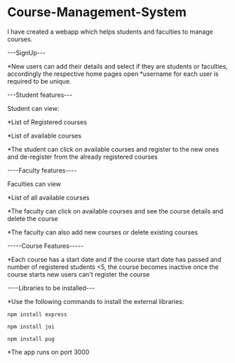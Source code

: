 # Course-Management-System

I have created a webapp which helps students and faculties to manage courses.

---SignUp---

*New users can add their details and select if they are students or faculties, accordingly the respective home pages open
*username for each user is required to be unique.

---Student features---
 
Student can view:
 
*List of Registered courses
  
*List of available courses
  
*The student can click on available courses and register to the new ones and de-register from the already registered courses


----Faculty features----
 
Faculties can view 
 
*List of all available courses
 
*The faculty can click on available courses and see the course details and delete the course

*The faculty can also add new courses or delete existing courses

-----Course Features-----
   
*Each course has a start date and if the course start date has passed and number of registered students <5, the course becomes inactive
once the course starts new users can't register the course
 
----Libraries to be installed---

*Use the following commands to install the external libraries:

```npm install express```
 
```npm install joi```

```npm install pug```

*The app runs on port 3000
